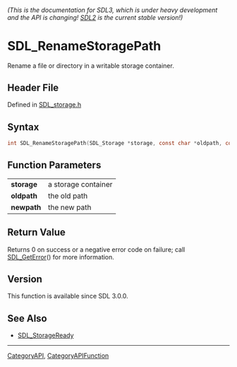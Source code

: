 ###### (This is the documentation for SDL3, which is under heavy development and the API is changing! [SDL2](https://wiki.libsdl.org/SDL2/) is the current stable version!)
# SDL_RenameStoragePath

Rename a file or directory in a writable storage container.

## Header File

Defined in [SDL_storage.h](https://github.com/libsdl-org/SDL/blob/main/include/SDL3/SDL_storage.h)

## Syntax

```c
int SDL_RenameStoragePath(SDL_Storage *storage, const char *oldpath, const char *newpath);

```

## Function Parameters

|                 |                     |
| --------------- | ------------------- |
| **storage**     | a storage container |
| **oldpath**     | the old path        |
| **newpath**     | the new path        |

## Return Value

Returns 0 on success or a negative error code on failure; call
[SDL_GetError](SDL_GetError)() for more information.

## Version

This function is available since SDL 3.0.0.

## See Also

* [SDL_StorageReady](SDL_StorageReady)

----
[CategoryAPI](CategoryAPI), [CategoryAPIFunction](CategoryAPIFunction)

